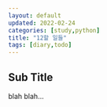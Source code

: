 ```yaml
---
layout: default
updated: 2022-02-24
categories: [study,python]
title: "12할 일들"
tags: [diary,todo]
---
```


## Sub Title

blah blah...